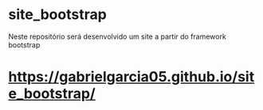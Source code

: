 # site_bootstrap
Neste repositório será desenvolvido um site a partir do framework bootstrap
# https://gabrielgarcia05.github.io/site_bootstrap/
